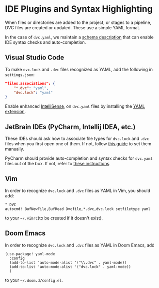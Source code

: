 # IDE Plugins and Syntax Highlighting

When files or directories are added to the project, or stages to a pipeline,
<abbr>DVC files</abbr> are created or updated. These use a simple YAML format.

In the case of `dvc.yaml`, we maintain a
[schema description](https://github.com/iterative/dvcyaml-schema) that can
enable IDE syntax checks and auto-completion.

## Visual Studio Code

To make `dvc.lock` and `.dvc` files recognized as YAML, add the following in
`settings.json`:

```json
"files.associations": {
    "*.dvc": "yaml",
    "dvc.lock": "yaml"
}
```

Enable enhanced
[IntelliSense](https://code.visualstudio.com/docs/editor/intellisense), on
`dvc.yaml` files by installing the
[YAML extension](https://marketplace.visualstudio.com/items?itemName=redhat.vscode-yaml).

## JetBrain IDEs (PyCharm, Intellij IDEA, etc.)

These IDEs should ask how to associate file types for `dvc.lock` and `.dvc`
files when you first open one of them. If not, follow
[this guide](https://www.jetbrains.com/help/pycharm/creating-and-registering-file-types.html)
to set them manually.

PyCharm should provide auto-completion and syntax checks for `dvc.yaml` files
out of the box. If not, refer to
[these instructions](https://github.com/iterative/dvcyaml-schema).

## Vim

In order to recognize `dvc.lock` and `.dvc` files as YAML in Vim, you should
add:

```vim
" DVC
autocmd! BufNewFile,BufRead Dvcfile,*.dvc,dvc.lock setfiletype yaml
```

to your `~/.vimrc`(to be created if it doesn't exist).

## Doom Emacs

In order to recognize `dvc.lock` and `.dvc` files as YAML in Doom Emacs, add

```emacs-lisp
(use-package! yaml-mode
  :config
  (add-to-list 'auto-mode-alist '("\\.dvc" . yaml-mode))
  (add-to-list 'auto-mode-alist '("dvc.lock" . yaml-mode))
  )
```

to your `~/.doom.d/config.el`.
